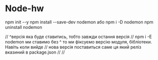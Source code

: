 # Node-hw

npm init --y
npm install --save-dev nodemon
або
npm i -D nodemon
npm uninstall nodemon

// ^версія яка буде ставитись, тобто завжди остання версія
// npm i -E nodemon ми ставимо без ^ то ми фіксуємо версію модуля, бібліотеки. Навіть коли вийде // нова версія поставиться саме ця який реліз вказиний в package.json
//
//
